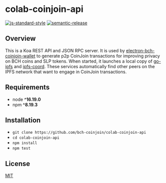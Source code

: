 # colab-coinjoin-api

[![js-standard-style](https://img.shields.io/badge/code%20style-standard-brightgreen.svg)](http://standardjs.com) [![semantic-release](https://img.shields.io/badge/%20%20%F0%9F%93%A6%F0%9F%9A%80-semantic--release-e10079.svg)](https://github.com/semantic-release/semantic-release)

## Overview

This is a Koa REST API and JSON RPC server. It is used by [electron-bch-coinjoin-wallet](https://github.com/bch-coinjoin/electron-bch-coinjoin-wallet) to generate p2p CoinJoin transactions for improving privacy on BCH coins and SLP tokens. When started, it launches a local copy of [go-ipfs](https://ipfs.io) and [ipfs-coord](https://www.npmjs.com/package/ipfs-coord). These services automatically find other peers on the IPFS network that want to engage in CoinJoin transactions.

## Requirements

- node **^16.19.0**
- npm **^8.19.3**

## Installation

- `git clone https://github.com/bch-coinjoin/colab-coinjoin-api`
- `cd colab-coinjoin-api`
- `npm install`
- `npm test`

## License

[MIT](./LICENSE.md)
